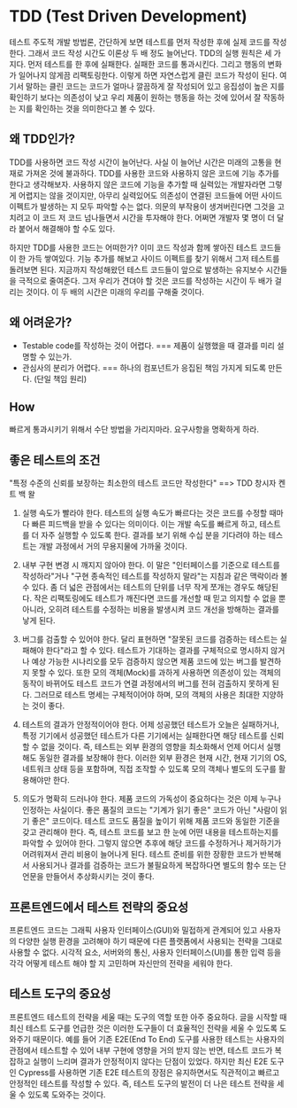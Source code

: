# TDD (Test Driven Development)

테스트 주도적 개발 방법론, 간단하게 보면 테스트를 먼저 작성한 후에 실제 코드를 작성한다. 그래서 코드 작성 시간도 이론상 두 배 정도 늘어난다. TDD의 실행 원칙은 세 가지다. 먼저 테스트를 한 후에 실패한다. 실패한 코드를 통과시킨다. 그리고 행동의 변화가 일어나지 않게끔 리팩토링한다. 이렇게 하면 자연스럽게 클린 코드가 작성이 된다. 여기서 말하는 클린 코드는 코드가 얼마나 깔끔하게 잘 작성되어 있고 응집성이 높은 지를 확인하기 보다는 의존성이 낮고 우리 제품이 원하는 행동을 하는 것에 있어서 잘 작동하는 지를 확인하는 것을 의미한다고 볼 수 있다.

## 왜 TDD인가?

TDD를 사용하면 코드 작성 시간이 늘어난다. 사실 이 늘어난 시간은 미래의 고통을 현재로 가져온 것에 불과하다. TDD를 사용한 코드와 사용하지 않은 코드에 기능 추가를 한다고 생각해보자. 사용하지 않은 코드에 기능을 추가할 때 실력있는 개발자라면 그렇게 어렵지는 않을 것이지만, 아무리 실력있어도 의존성이 연결된 코드들에 어떤 사이드 이펙트가 발생하는 지 모두 파악할 수는 없다. 의문의 부작용이 생겨버린다면 그것을 고치려고 이 코드 저 코드 넘나들면서 시간을 투자해야 한다. 어쩌면 개발자 몇 명이 더 달라 붙어서 해결해야 할 수도 있다.

하지만 TDD를 사용한 코드는 어떠한가? 이미 코드 작성과 함께 쌓아진 테스트 코드들이 한 가득 쌓여있다. 기능 추가를 해보고 사이드 이펙트를 찾기 위해서 그저 테스트를 돌려보면 된다. 지금까지 작성해왔던 테스트 코드들이 앞으로 발생하는 유지보수 시간들을 극적으로 줄여준다. 그저 우리가 견뎌야 할 것은 코드를 작성하는 시간이 두 배가 걸리는 것이다. 이 두 배의 시간은 미래의 우리를 구해줄 것이다.

## 왜 어려운가?

- Testable code를 작성하는 것이 어렵다. === 제품이 실행했을 때 결과를 미리 설명할 수 있는가.
- 관심사의 분리가 어렵다. === 하나의 컴포넌트가 응집된 책임 가지게 되도록 만든다. (단일 책임 원리)

## How

빠르게 통과시키기 위해서 수단 방법을 가리지마라.
요구사항을 명확하게 하라.

## 좋은 테스트의 조건

"특정 수준의 신뢰를 보장하는 최소한의 테스트 코드만 작성한다" ==> TDD 창시자 켄트 백 왈

1. 실행 속도가 빨라야 한다.
   테스트의 실행 속도가 빠르다는 것은 코드를 수정할 때마다 빠른 피드백을 받을 수 있다는 의미이다. 이는 개발 속도를 빠르게 하고, 테스트를 더 자주 실행할 수 있도록 한다. 결과를 보기 위해 수십 분을 기다려야 하는 테스트는 개발 과정에서 거의 무용지물에 가까울 것이다.

2. 내부 구현 변경 시 깨지지 않아야 한다.
   이 말은 "인터페이스를 기준으로 테스트를 작성하라"거나 "구현 종속적인 테스트를 작성하지 말라"는 지침과 같은 맥락이라 볼 수 있다. 좀 더 넓은 관점에서는 테스트의 단위를 너무 작게 쪼개는 경우도 해당된다. 작은 리팩토링에도 테스트가 깨진다면 코드를 개선할 때 믿고 의지할 수 없을 뿐 아니라, 오히려 테스트를 수정하는 비용을 발생시켜 코드 개선을 방해하는 결과를 낳게 된다.

3. 버그를 검출할 수 있어야 한다.
   달리 표현하면 "잘못된 코드를 검증하는 테스트는 실패해야 한다"라고 할 수 있다. 테스트가 기대하는 결과를 구체적으로 명시하지 않거나 예상 가능한 시나리오를 모두 검증하지 않으면 제품 코드에 있는 버그를 발견하지 못할 수 있다. 또한 모의 객체(Mock)를 과하게 사용하면 의존성이 있는 객체의 동작이 바뀌어도 테스트 코드가 연결 과정에서의 버그를 전혀 검출하지 못하게 된다. 그러므로 테스트 명세는 구체적이어야 하며, 모의 객체의 사용은 최대한 지양하는 것이 좋다.

4. 테스트의 결과가 안정적이어야 한다.
   어제 성공했던 테스트가 오늘은 실패하거나, 특정 기기에서 성공했던 테스트가 다른 기기에서는 실패한다면 해당 테스트를 신뢰할 수 없을 것이다. 즉, 테스트는 외부 환경의 영향을 최소화해서 언제 어디서 실행해도 동일한 결과를 보장해야 한다. 이러한 외부 환경은 현재 시간, 현재 기기의 OS, 네트워크 상태 등을 포함하며, 직접 조작할 수 있도록 모의 객체나 별도의 도구를 활용해야만 한다.

5. 의도가 명확히 드러나야 한다.
   제품 코드의 가독성이 중요하다는 것은 이제 누구나 인정하는 사실이다. 좋은 품질의 코드는 "기계가 읽기 좋은" 코드가 아닌 "사람이 읽기 좋은" 코드이다. 테스트 코드도 품질을 높이기 위해 제품 코드와 동일한 기준을 갖고 관리해야 한다. 즉, 테스트 코드를 보고 한 눈에 어떤 내용을 테스트하는지를 파악할 수 있어야 한다. 그렇지 않으면 추후에 해당 코드를 수정하거나 제거하기가 어려워져서 관리 비용이 늘어나게 된다. 테스트 준비를 위한 장황한 코드가 반복해서 사용되거나 결과를 검증하는 코드가 불필요하게 복잡하다면 별도의 함수 또는 단언문을 만들어서 추상화시키는 것이 좋다.

## 프론트엔드에서 테스트 전략의 중요성

프론트엔드 코드는 그래픽 사용자 인터페이스(GUI)와 밀접하게 관계되어 있고 사용자의 다양한 실행 환경을 고려해야 하기 때문에 다른 플랫폼에서 사용되는 전략을 그대로 사용할 수 없다. 시각적 요소, 서버와의 통신, 사용자 인터페이스(UI)를 통한 입력 등을 각각 어떻게 테스트 해야 할 지 고민하며 자신만의 전략을 세워야 한다.

## 테스트 도구의 중요성

프론트엔드 테스트의 전략을 세울 때는 도구의 역할 또한 아주 중요하다. 글을 시작할 때 최신 테스트 도구를 언급한 것은 이러한 도구들이 더 효율적인 전략을 세울 수 있도록 도와주기 때문이다. 예를 들어 기존 E2E(End To End) 도구를 사용한 테스트는 사용자의 관점에서 테스트할 수 있어 내부 구현에 영향을 거의 받지 않는 반면, 테스트 코드가 복잡하고 실행이 느리며 결과가 안정적이지 않다는 단점이 있었다. 하지만 최신 E2E 도구인 Cypress를 사용하면 기존 E2E 테스트의 장점은 유지하면서도 직관적이고 빠르고 안정적인 테스트를 작성할 수 있다. 즉, 테스트 도구의 발전이 더 나은 테스트 전략을 세울 수 있도록 도와주는 것이다.
